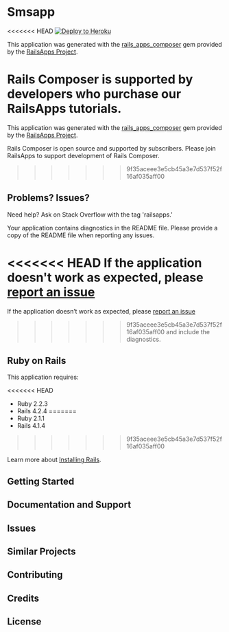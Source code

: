 Smsapp
================

<<<<<<< HEAD
[![Deploy to Heroku](https://www.herokucdn.com/deploy/button.png)](https://heroku.com/deploy)

This application was generated with the [rails_apps_composer](https://github.com/RailsApps/rails_apps_composer) gem
provided by the [RailsApps Project](http://railsapps.github.io/).

Rails Composer is supported by developers who purchase our RailsApps tutorials.
=======
This application was generated with the [rails_apps_composer](https://github.com/RailsApps/rails_apps_composer) gem
provided by the [RailsApps Project](http://railsapps.github.io/).

Rails Composer is open source and supported by subscribers. Please join RailsApps to support development of Rails Composer.
>>>>>>> 9f35aceee3e5cb45a3e7d537f52f16af035aff00

Problems? Issues?
-----------

Need help? Ask on Stack Overflow with the tag 'railsapps.'

Your application contains diagnostics in the README file. Please provide a copy of the README file when reporting any issues.

<<<<<<< HEAD
If the application doesn't work as expected, please [report an issue](https://github.com/RailsApps/rails_apps_composer/issues)
=======
If the application doesn’t work as expected, please [report an issue](https://github.com/RailsApps/rails_apps_composer/issues)
>>>>>>> 9f35aceee3e5cb45a3e7d537f52f16af035aff00
and include the diagnostics.

Ruby on Rails
-------------

This application requires:

<<<<<<< HEAD
- Ruby 2.2.3
- Rails 4.2.4
=======
- Ruby 2.1.1
- Rails 4.1.4
>>>>>>> 9f35aceee3e5cb45a3e7d537f52f16af035aff00

Learn more about [Installing Rails](http://railsapps.github.io/installing-rails.html).

Getting Started
---------------

Documentation and Support
-------------------------

Issues
-------------

Similar Projects
----------------

Contributing
------------

Credits
-------

License
-------
